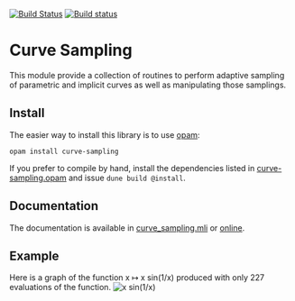 [![Build Status](https://travis-ci.org/Chris00/ocaml-curve-sampling.svg?branch=master)](https://travis-ci.org/Chris00/ocaml-curve-sampling)
[![Build status](https://ci.appveyor.com/api/projects/status/rajos1g6j17e6plo?svg=true)](https://ci.appveyor.com/project/Chris00/ocaml-curve-sampling)

Curve Sampling
==============

This module provide a collection of routines to perform adaptive
sampling of parametric and implicit curves as well as manipulating
those samplings.

Install
-------

The easier way to install this library is to use [opam][]:

    opam install curve-sampling

If you prefer to compile by hand, install the dependencies listed in
[curve-sampling.opam](curve-sampling.opam) and issue `dune build
@install`.

[opam]: https://opam.ocaml.org/


Documentation
-------------

The documentation is available in
[curve_sampling.mli](src/curve_sampling.mli) or
[online](https://chris00.github.io/ocaml-curve-sampling/doc/curve-sampling/Curve_sampling/).

Example
-------

Here is a graph of the function x ↦ x sin(1/x) produced with only 227
evaluations of the function.
![x sin(1/x)](https://user-images.githubusercontent.com/1255665/70428344-b302f500-1a76-11ea-9b9e-150ad4794ed6.png)
